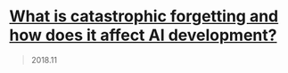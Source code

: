 # [What is catastrophic forgetting and how does it affect AI development?](https://www.techworld.com/tech-innovation/what-is-catastrophic-forgetting-how-does-it-affect-ai-development-3687007/)

> 2018.11